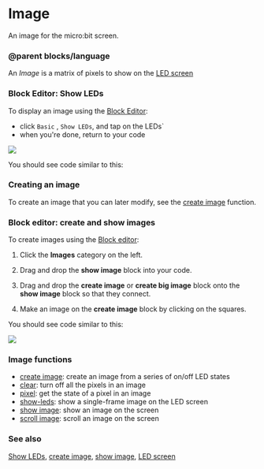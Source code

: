 # Image

An image for the micro:bit screen.

### @parent blocks/language

An *Image* is a matrix of pixels to show on the [LED screen](/device/screen)

### Block Editor: Show LEDs

To display an image using the [Block Editor](/blocks/editor):

* click `Basic` , `Show LEDs`, and tap on the LEDs`
* when you're done, return to your code

![](/static/mb/show-leds-1.png)

You should see code similar to this:

### Creating an image

To create an image that you can later modify, see the [create image](/reference/images/create-image) function.

### Block editor: create and show images

To create images using the [Block editor](/blocks/editor):

1. Click the **Images** category on the left.

2. Drag and drop the **show image** block into your code.

3. Drag and drop the **create image** or **create big image** block onto the **show image** block so that they connect.

4. Make an image on the **create image** block by clicking on the squares.

You should see code similar to this:

![](/static/mb/blocks/image-0.png)

### Image functions

* [create image](/reference/images/create-image): create an image from a series of on/off LED states
* [clear](/reference/basic/clear-screen): turn off all the pixels in an image
* [pixel](/reference/images/pixel): get the state of a pixel in an image
* [show-leds](/reference/basic/show-leds): show a single-frame image on the LED screen
* [show image](/reference/images/show-image): show an image on the screen
* [scroll image](/reference/images/scroll-image): scroll an image on the screen

### See also

[Show LEDs](/reference/basic/show-leds), [create image](/reference/images/create-image), [show image](/reference/images/show-image), [LED screen](/device/screen)

